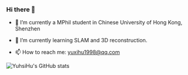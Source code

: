 ### Hi there 👋

- 🔭 I’m currently a MPhil student in Chinese University of Hong Kong, Shenzhen

- 🌱 I’m currently learning SLAM and 3D reconstruction.

- 📫 How to reach me: yuxihu1998@qq.com

  

![YuhsiHu's GitHub stats](https://github-readme-stats.vercel.app/api?username=YuhsiHu)

